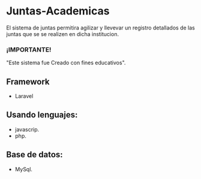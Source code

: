 # Juntas-Academicas

El sistema de juntas permitira agilizar y llevevar un registro detallados de las juntas que se se realizen en dicha institucion. 
### ¡IMPORTANTE! 
"Este sistema fue Creado con fines educativos".
## Framework
* Laravel
## Usando lenguajes:
* javascrip.
* php.
## Base de datos:
* MySql.
